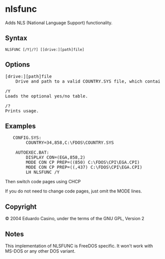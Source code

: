 # nlsfunc
Adds NLS (National Language Support) functionality.

## Syntax
`NLSFUNC [/Y|/?] [[drive:][path]file]`

## Options
<pre>[drive:][path]file
	Drive and path to a valid COUNTRY.SYS file, which contains the country-specific information.`

/Y
Loads the optional yes/no table.

/?
Prints usage.</pre>

## Examples
<pre>	CONFIG.SYS:
		COUNTRY=34,858,C:\FDOS\COUNTRY.SYS

	AUTOEXEC.BAT:
		DISPLAY CON=(EGA,858,2)
		MODE CON CP PREP=((850) C:\FDOS\CPI\EGA.CPI)
		MODE CON CP PREP=((,437) C:\FDOS\CPI\EGA.CPI)
		LH NLSFUNC /Y</pre>

  Then switch code pages using CHCP

If you do not need to change code pages, just omit the MODE lines.

## Copyright
  © 2004 Eduardo Casino, under the terms of the GNU GPL, Version 2

## Notes
  This implementation of NLSFUNC is FreeDOS specific. It won't work with MS-DOS or any other DOS variant.